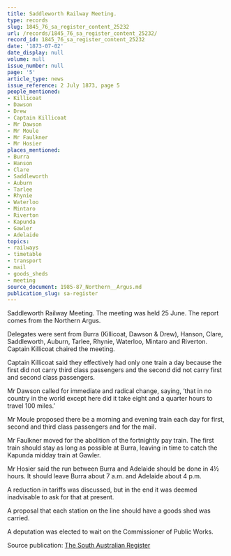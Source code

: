 ```yaml
---
title: Saddleworth Railway Meeting.
type: records
slug: 1845_76_sa_register_content_25232
url: /records/1845_76_sa_register_content_25232/
record_id: 1845_76_sa_register_content_25232
date: '1873-07-02'
date_display: null
volume: null
issue_number: null
page: '5'
article_type: news
issue_reference: 2 July 1873, page 5
people_mentioned:
- Killicoat
- Dawson
- Drew
- Captain Killicoat
- Mr Dawson
- Mr Moule
- Mr Faulkner
- Mr Hosier
places_mentioned:
- Burra
- Hanson
- Clare
- Saddleworth
- Auburn
- Tarlee
- Rhynie
- Waterloo
- Mintaro
- Riverton
- Kapunda
- Gawler
- Adelaide
topics:
- railways
- timetable
- transport
- mail
- goods_sheds
- meeting
source_document: 1985-87_Northern__Argus.md
publication_slug: sa-register
---
```


Saddleworth Railway Meeting.   The meeting was held 25 June.  The report comes from the Northern Argus.

Delegates were sent from Burra (Killicoat, Dawson & Drew), Hanson, Clare, Saddleworth, Auburn, Tarlee, Rhynie, Waterloo, Mintaro and Riverton.  Captain Killicoat chaired the meeting.

Captain Killicoat said they effectively had only one train a day because the first did not carry third class passengers and the second did not carry first and second class passengers.

Mr Dawson called for immediate and radical change, saying, ‘that in no country in the world except here did it take eight and a quarter hours to travel 100 miles.’

Mr Moule proposed there be a morning and evening train each day for first, second and third class passengers and for the mail.

Mr Faulkner moved for the abolition of the fortnightly pay train.  The first train should stay as long as possible at Burra, leaving in time to catch the Kapunda midday train at Gawler.

Mr Hosier said the run between Burra and Adelaide should be done in 4½ hours.  It should leave Burra about 7 a.m. and Adelaide about 4 p.m.

A reduction in tariffs was discussed, but in the end it was deemed inadvisable to ask for that at present.

A proposal that each station on the line should have a goods shed was carried.

A deputation was elected to wait on the Commissioner of Public Works.

Source publication: [The South Australian Register](/publications/sa-register/)
